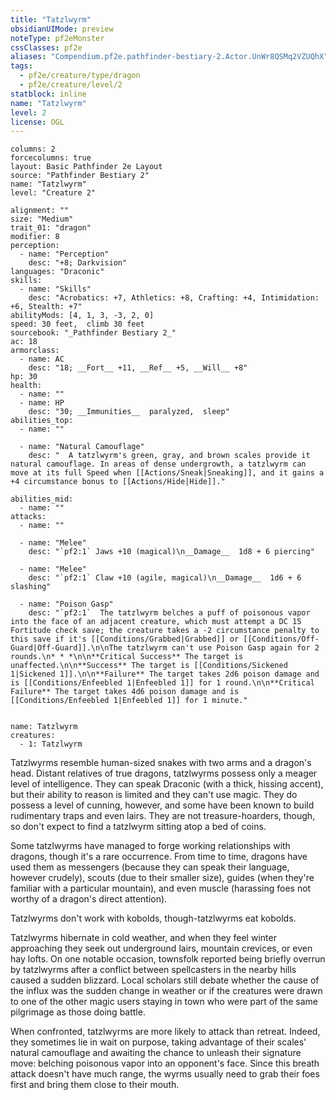 ```yaml
---
title: "Tatzlwyrm"
obsidianUIMode: preview
noteType: pf2eMonster
cssClasses: pf2e
aliases: "Compendium.pf2e.pathfinder-bestiary-2.Actor.UnWr8QSMq2VZUQhX" 
tags:
  - pf2e/creature/type/dragon
  - pf2e/creature/level/2
statblock: inline
name: "Tatzlwyrm"
level: 2
license: OGL
---
```


```statblock
columns: 2
forcecolumns: true
layout: Basic Pathfinder 2e Layout
source: "Pathfinder Bestiary 2"
name: "Tatzlwyrm"
level: "Creature 2"

alignment: ""
size: "Medium"
trait_01: "dragon"
modifier: 8
perception:
  - name: "Perception"
    desc: "+8; Darkvision"
languages: "Draconic"
skills:
  - name: "Skills"
    desc: "Acrobatics: +7, Athletics: +8, Crafting: +4, Intimidation: +6, Stealth: +7"
abilityMods: [4, 1, 3, -3, 2, 0]
speed: 30 feet,  climb 30 feet
sourcebook: "_Pathfinder Bestiary 2_"
ac: 18
armorclass:
  - name: AC
    desc: "18; __Fort__ +11, __Ref__ +5, __Will__ +8"
hp: 30
health:
  - name: ""
  - name: HP
    desc: "30; __Immunities__  paralyzed,  sleep"
abilities_top:
  - name: ""

  - name: "Natural Camouflage"
    desc: "  A tatzlwyrm's green, gray, and brown scales provide it natural camouflage. In areas of dense undergrowth, a tatzlwyrm can move at its full Speed when [[Actions/Sneak|Sneaking]], and it gains a +4 circumstance bonus to [[Actions/Hide|Hide]]."

abilities_mid:
  - name: ""
attacks:
  - name: ""

  - name: "Melee"
    desc: "`pf2:1` Jaws +10 (magical)\n__Damage__  1d8 + 6 piercing"

  - name: "Melee"
    desc: "`pf2:1` Claw +10 (agile, magical)\n__Damage__  1d6 + 6 slashing"

  - name: "Poison Gasp"
    desc: "`pf2:1`  The tatzlwyrm belches a puff of poisonous vapor into the face of an adjacent creature, which must attempt a DC 15 Fortitude check save; the creature takes a -2 circumstance penalty to this save if it's [[Conditions/Grabbed|Grabbed]] or [[Conditions/Off-Guard|Off-Guard]].\n\nThe tatzlwyrm can't use Poison Gasp again for 2 rounds.\n* * *\n\n**Critical Success** The target is unaffected.\n\n**Success** The target is [[Conditions/Sickened 1|Sickened 1]].\n\n**Failure** The target takes 2d6 poison damage and is [[Conditions/Enfeebled 1|Enfeebled 1]] for 1 round.\n\n**Critical Failure** The target takes 4d6 poison damage and is [[Conditions/Enfeebled 1|Enfeebled 1]] for 1 minute."
 
```

```encounter-table
name: Tatzlwyrm
creatures:
  - 1: Tatzlwyrm
```



Tatzlwyrms resemble human-sized snakes with two arms and a dragon's head. Distant relatives of true dragons, tatzlwyrms possess only a meager level of intelligence. They can speak Draconic (with a thick, hissing accent), but their ability to reason is limited and they can't use magic. They do possess a level of cunning, however, and some have been known to build rudimentary traps and even lairs. They are not treasure-hoarders, though, so don't expect to find a tatzlwyrm sitting atop a bed of coins.

Some tatzlwyrms have managed to forge working relationships with dragons, though it's a rare occurrence. From time to time, dragons have used them as messengers (because they can speak their language, however crudely), scouts (due to their smaller size), guides (when they're familiar with a particular mountain), and even muscle (harassing foes not worthy of a dragon's direct attention).

Tatzlwyrms don't work with kobolds, though-tatzlwyrms eat kobolds.

Tatzlwyrms hibernate in cold weather, and when they feel winter approaching they seek out underground lairs, mountain crevices, or even hay lofts. On one notable occasion, townsfolk reported being briefly overrun by tatzlwyrms after a conflict between spellcasters in the nearby hills caused a sudden blizzard. Local scholars still debate whether the cause of the influx was the sudden change in weather or if the creatures were drawn to one of the other magic users staying in town who were part of the same pilgrimage as those doing battle.

When confronted, tatzlwyrms are more likely to attack than retreat. Indeed, they sometimes lie in wait on purpose, taking advantage of their scales' natural camouflage and awaiting the chance to unleash their signature move: belching poisonous vapor into an opponent's face. Since this breath attack doesn't have much range, the wyrms usually need to grab their foes first and bring them close to their mouth.
